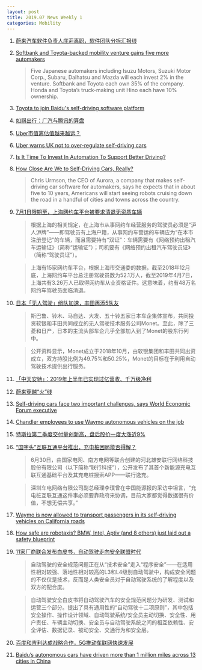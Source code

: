 ```yaml
---
layout: post
title: 2019.07 News Weekly 1
categories: Mobility
---
```


1. [蔚来汽车软件负责人庄莉离职，软件团队分拆汇报线](https://36kr.com/p/5220698)

2. [Softbank and Toyota-backed mobility venture gains five more automakers](https://techcrunch.com/2019/06/29/softbank-and-toyota-backed-mobility-venture-gains-five-more-automakers/)

    > Five Japanese automakers including Isuzu Motors, Suzuki Motor Corp., Subaru,  Daihatsu  and Mazda will each invest 2% in the venture. Softbank and Toyota each own 35% of the company. Honda and Toyota’s truck-making unit Hino each have 10% ownership.

3. [Toyota to join Baidu's self-driving software platform](https://mainichi.jp/english/articles/20190629/p2g/00m/0bu/064000c)

4. [如祺出行：广汽与腾讯的算盘](https://www.huxiu.com/article/306376.html)

5. [Uber市值离估值越来越远？](https://36kr.com/p/5220905)

6. [Uber warns UK not to over-regulate self-driving cars](https://www.telegraph.co.uk/technology/2019/06/30/uber-warns-uk-not-over-regulate-self-driving-cars/)

7. [Is It Time To Invest In Automation To Support Better Driving?](https://www.forbes.com/sites/bryanreimer/2019/06/30/is-it-time-to-invest-in-automation-to-support-better-driving/#1b3eeb512fb7)

8. [How Close Are We to Self-Driving Cars, Really?](https://slate.com/technology/2019/06/self-driving-car-chris-urmson-aurora-interview.html)

    > Chris Urmson, the CEO of Aurora, a company that makes self-driving car software for automakers, says he expects that in about five to 10 years, Americans will start seeing robots cruising down the road in a handful of cities and towns across the country.

9. [7月1日限期至，上海网约车平台被要求清退无资质车辆](https://www.huxiu.com/article/306594.html)

    > 根据上海的相关规定，在上海市从事网约车经营服务的驾驶员必须是“沪人沪牌”——即驾驶员有上海户籍，从事网约车营运的车辆应为“在本市注册登记”的车辆，而且需要持有“双证”：车辆需要有《网络预约出租汽车运输证》（简称“运输证”）；司机要有《网络预约出租汽车驾驶员证》（简称“驾驶员证”）。

    > 上海有15家网约车平台，根据上海市交通委的数据，截至2018年12月底，上海网约车平台总注册驾驶员数为52.1万人，截至2019年4月7日，上海共有3.26万人已取得网约车从业资格证件。这意味着，约有48万名网约车驾驶员面临清退。

10. [日本「无人驾驶」组队加速，丰田再添5队友](https://36kr.com/p/5221192)

    > 斯巴鲁、铃木、马自达、大发、五十铃五家日本车企集体宣布，共同投资软银和丰田共同成立的无人驾驶技术服务公司Monet。至此，除了三菱和日产，日本的主流头部车企几乎全部加入到了Monet的股东行列中。

    > 公开资料显示，Monet成立于2018年10月，由软银集团和丰田共同出资成立，双方持股比例为49.75%和50.25%，Monet的目标在于利用自动驾驶技术提供出行服务。

11. [「中天安驰」：2019年上半年已实现过亿营收、千万级净利](https://36kr.com/p/5219638)

12. [蔚来穿越“火”线](https://36kr.com/p/5221071)

13. [Self-driving cars face two important challenges, says World Economic Forum executive](https://www.cnbc.com/2019/07/01/autonomous-vehicles-face-two-challenges-technology-and-business-model.html)

14. [Chandler employees to use Waymo autonomous vehicles on the job](https://www.azcentral.com/story/news/local/chandler/2019/07/01/waymo-chandler-partner-autonomous-vehicle-ride-share-program/1555482001/)

15. [特斯拉第二季度交付量创新高，盘后股价一度大涨近9%](https://36kr.com/p/5221814)

16. [“国字头”互联互通平台推出，充电桩困局能否得解？](https://36kr.com/p/5221621)

    > 6月30日，由国家电网、南方电网等联合创建的河北雄安联行网络科技股份有限公司（以下简称“联行科技”），公开发布了其首个新能源充电互联互通基础平台及其充电桩搜索APP——联行逸充。

    > 深圳车电网络有限公司副总经理李璞曾在中国能源报的采访中坦言，“充电桩互联互通这件事必须要靠政府来协调，目前大家都觉得数据很有价值，不想无偿共享。”

17. [Waymo is now allowed to transport passengers in its self-driving vehicles on California roads](https://techcrunch.com/2019/07/02/waymo-is-now-allowed-to-transport-passengers-in-its-self-driving-vehicles-on-california-roads/)

18. [How safe are robotaxis? BMW, Intel, Aptiv (and 8 others) just laid out a safety blueprint](https://techcrunch.com/2019/07/02/how-safe-are-robotaxis-bmw-intel-aptiv-and-8-others-just-laid-out-a-safety-blueprint/)

19. [11家厂商联合发布白皮书，自动驾驶走向安全联盟时代](https://www.huxiu.com/article/307011.html)

    > 自动驾驶的安全规范问题正在从“技术安全”走入“程序安全”——在适用性相对较强、落地性相对较高的L3和L4级别自动驾驶中，构成安全问题的不仅仅是技术，反而是人类安全员对于自动驾驶系统的了解程度以及双方的配合度。

    > 自动驾驶安全白皮书将自动驾驶汽车的安全规范问题分为研发、测试和运营三个部分。提出了具有通用性的“自动驾驶十二项原则”，其中包括安全操作、操作设计领域、自动驾驶系统/安全员主动切换、安全性、用户责任、车辆主动切换、安全员与自动驾驶系统之间的相互依赖性、安全评估、数据记录、被动安全、交通行为和安全层。

20. [百度和吉利达成战略合作，5G推动车联网快速发展](https://36kr.com/p/5221967)

21. [Baidu’s autonomous cars have driven more than 1 million miles across 13 cities in China](https://venturebeat.com/2019/07/02/baidus-autonomous-cars-have-driven-more-than-1-million-miles-across-13-cities-in-china/)
